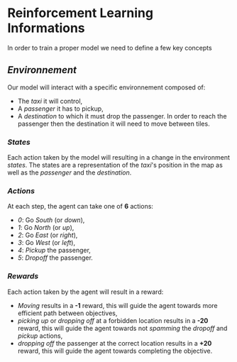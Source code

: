 # **Reinforcement Learning Informations**

In order to train a proper model we need to define a few key concepts

## ***Environnement***
Our model will interact with a specific environnement composed of:
+ The *taxi* it will control,
+ A *passenger* it has to pickup,
+ A *destination* to which it must drop the passenger.
In order to reach the passenger then the destination it will need to move between tiles.
### _States_
Each action taken by the model will resulting in a change in the environment *states*. The states are a representation of the *taxi*'s position in the map as well as the *passenger* and the *destination*.
### _Actions_
At each step, the agent can take one of **6** actions:
- *0*: Go *South* (or *down*),
- *1*: Go *North* (or *up*),
- *2*: Go *East* (or *right*),
- *3*: Go *West* (or *left*),
- *4*: *Pickup* the passenger,
- *5*: *Dropoff* the passenger.
### _Rewards_
Each action taken by the agent will result in a reward:
- *Moving* results in a **-1** reward, this will guide the agent towards more efficient path between objectives,
- *picking up* or *dropping off* at a forbidden location results in a **-20** reward, this will guide the agent towards not *spamming* the *dropoff* and *pickup* actions,
- *dropping off* the passenger at the correct location results in a **+20** reward, this will guide the agent towards completing the objective.
